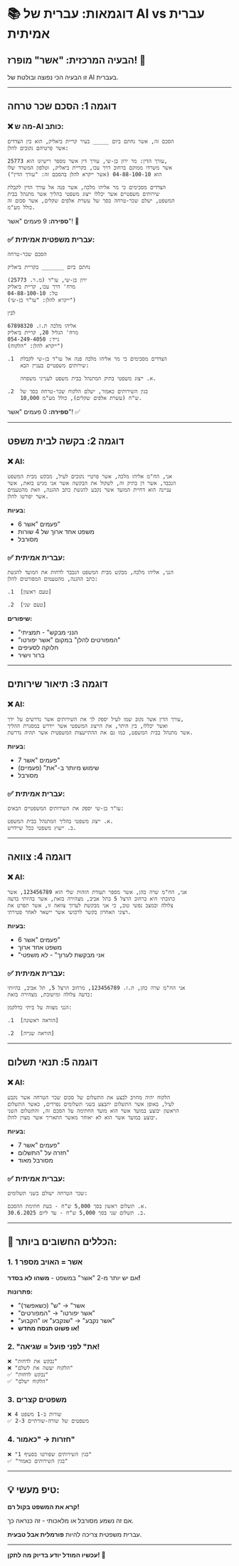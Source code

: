 # 📚 דוגמאות: עברית של AI vs עברית אמיתית

## הבעיה המרכזית: "אשר" מופרז! 🔴

זו הבעיה הכי נפוצה ובולטת של AI בעברית.

---

## דוגמה 1: הסכם שכר טרחה

### ❌ מה ש-AI כותב:
```
הסכם זה, אשר נחתם ביום _____ בעיר קריית ביאליק, הוא בין הצדדים 
אשר פרטיהם נקובים להלן:

עורך הדין: מר ירון בן-שי, עורך דין אשר מספר רישיונו הוא 25773, 
אשר משרדו ממוקם ברחוב דרך עכו, בקריית ביאליק, וטלפון המשרד שלו 
הוא 04-88-100-10 (אשר ייקרא להלן בהסכם זה: "עורך הדין")

הצדדים מסכימים כי מר אליהו מלכה, אשר פנה אל עורך הדין לקבלת 
שירותים משפטיים אשר יכללו ייצוג משפטי בהליך אשר מתנהל בבית 
המשפט, ישלם שכר-טרחה בסך של עשרת אלפים שקלים, אשר סכום זה 
כולל מע"מ.
```

**ספירה:** 9 פעמים "אשר"! 🤯

### ✅ עברית משפטית אמיתית:
```
הסכם שכר-טרחה

נחתם ביום _______ בקריית ביאליק

ירון בן-שי, עו"ד (מ.ר. 25773)
מרח' דרך עכו, קריית ביאליק
טל: 04-88-100-10
(ייקרא להלן: "עו"ד בן-שי")

לבין

אליהו מלכה ת.ז. 67898320
מרח' הגליל 20, קריית ביאליק
נייד: 054-249-4050
(ייקרא להלן: "הלקוח")

.1  הצדדים מסכימים כי מר אליהו מלכה פנה אל עו"ד בן-שי לקבלת 
    שירותים משפטיים בעניין הבא:
    
    א. ייצוג משפטי בתיק המתנהל בבית משפט לענייני משפחה.

.2  בגין השירותים כאמור, ישלם הלקוח שכר-טרחה בסך של 
    10,000 ש"ח (עשרת אלפים שקלים), כולל מע"מ.
```

**ספירה:** 0 פעמים "אשר"! ✅

---

## דוגמה 2: בקשה לבית משפט

### ❌ AI:
```
אני, הח"מ אליהו מלכה, אשר פרטיי נקובים לעיל, מבקש מבית המשפט 
הנכבד, אשר דן בתיק זה, לשקול את הבקשה אשר אני מגיש בזאת, אשר 
עניינה הוא דחיית המועד אשר נקבע להגשת כתב ההגנה, וזאת מהטעמים 
אשר יפורטו להלן.
```

**בעיות:**
- 6 פעמים "אשר"
- משפט אחד ארוך של 4 שורות
- מסורבל

### ✅ עברית אמיתית:
```
הנני, אליהו מלכה, מבקש מבית המשפט הנכבד לדחות את המועד להגשת 
כתב ההגנה, מהטעמים המפורטים להלן:

.1  [טעם ראשון]

.2  [טעם שני]
```

**שיפורים:**
- "הנני מבקש" - תמציתי
- "המפורטים להלן" במקום "אשר יפורטו"
- חלוקה לסעיפים
- ברור וישיר

---

## דוגמה 3: תיאור שירותים

### ❌ AI:
```
עורך הדין אשר נקוב שמו לעיל יספק לך את השירותים אשר נדרשים על ידך, 
ואשר יכללו, בין היתר, את הייצוג המשפטי אשר יידרש במסגרת ההליך 
אשר מתנהל בבית המשפט, כמו גם את ההתייעצות המשפטית אשר תהיה נדרשת.
```

**בעיות:**
- 7 פעמים "אשר"
- שימוש מיותר ב-"את" (פעמיים)
- מסורבל

### ✅ עברית אמיתית:
```
עו"ד בן-שי יספק את השירותים המשפטיים הבאים:

א. ייצוג משפטי בהליך המתנהל בבית המשפט.
ב. ייעוץ משפטי ככל שיידרש.
```

---

## דוגמה 4: צוואה

### ❌ AI:
```
אני, הח"מ שרה כהן, אשר מספר תעודת הזהות שלי הוא 123456789, אשר 
כתובתי היא ברחוב הרצל 5 בתל אביב, מצהירה בזאת, אשר בהיותי בדעה 
צלולה ובמצב נפשי טוב, כי אני מבקשת לערוך צוואה זו, אשר תפרט את 
רצוני האחרון בקשר לרכושי אשר יישאר לאחר פטירתי.
```

**בעיות:**
- 6 פעמים "אשר"
- משפט אחד ארוך
- "אני מבקשת לערוך" - לא משפטי

### ✅ עברית אמיתית:
```
אני הח"מ שרה כהן, ת.ז. 123456789, מרחוב הרצל 5, תל אביב, בהיותי 
בדעה צלולה ומישובת, מצהירה בזאת:

הנני מצווה על ביתי כדלקמן:

.1  [הוראה ראשונה]

.2  [הוראה שנייה]
```

---

## דוגמה 5: תנאי תשלום

### ❌ AI:
```
הלקוח יהיה מחויב לבצע את התשלום של סכום שכר הטרחה אשר נקבע 
לעיל, באופן אשר התשלום יתבצע בשני תשלומים נפרדים, כאשר התשלום 
הראשון יבוצע במועד אשר הוא מועד החתימה על הסכם זה, והתשלום השני 
יבוצע במועד אשר הוא לא יאוחר מאשר התאריך אשר מצוין להלן.
```

**בעיות:**
- 7 פעמים "אשר"
- חזרה על "התשלום"
- מסורבל מאוד

### ✅ עברית אמיתית:
```
שכר הטרחה ישולם בשני תשלומים:

א. תשלום ראשון בסך 5,000 ש"ח - בעת חתימת ההסכם.
ב. תשלום שני בסך 5,000 ש"ח - עד ליום 30.6.2025.
```

---

## 🎯 הכללים החשובים ביותר:

### 1. **אשר = האויב מספר 1**
אם יש יותר מ-2 "אשר" במשפט - **משהו לא בסדר!**

**פתרונות:**
- "אשר" → "ש" (כשאפשר)
- "אשר יפורטו" → "המפורטים"
- "אשר נקבע" → "שנקבע" או "הקבוע"
- **או פשוט תנסח מחדש!**

### 2. **"את" לפני פועל = שגיאה!**
```
❌ "נבקש את לדחות" 
❌ "הלקוח יעשה את לשלם"
✅ "נבקש לדחות"
✅ "הלקוח ישלם"
```

### 3. **משפטים קצרים**
```
❌ 4 שורות ב-1 משפט
✅ 2-3 משפטים של שורה-שורתיים
```

### 4. **חזרות → "כאמור"**
```
❌ "בגין השירותים שפורטו בסעיף 1"
✅ "בגין השירותים כאמור"
```

---

## 💡 טיפ מעשי:

**קרא את המשפט בקול רם!**

אם זה נשמע מסורבל או מלאכותי - זה כנראה כך.

עברית משפטית צריכה להיות **פורמלית אבל טבעית**.

---

**עכשיו המודל יודע בדיוק מה לתקן!** 🚀

